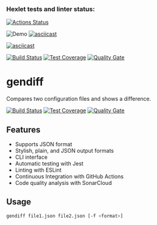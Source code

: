 ### Hexlet tests and linter status:
[![Actions Status](https://github.com/AlexMaster001/backend-project-46/actions/workflows/hexlet-check.yml/badge.svg)](https://github.com/AlexMaster001/backend-project-46/actions)

![Demo](https://asciinema.org/a/rGliUpTKXgFbaWNF9Kz8RxR2b )
[![asciicast](https://asciinema.org/a/rGliUpTKXgFbaWNF9Kz8RxR2b.svg)](https://asciinema.org/a/rGliUpTKXgFbaWNF9Kz8RxR2b)

[![asciicast](https://asciinema.org/a/iFS2Cf5AvP3bxwHdDI109PuUv.svg )](https://asciinema.org/a/iFS2Cf5AvP3bxwHdDI109PuUv )

[![Build Status](https://github.com/hexlet/backend-project-46/actions/workflows/ci.yml/badge.svg )](https://github.com/AlexMaster001/backend-project-46/actions/workflows/ci.yml )
[![Test Coverage](https://sonarcloud.io/api/project_badges/measure?project=backend-project-46&metric=coverage )](https://sonarcloud.io/summary/new_code?id=backend-project-46 )
[![Quality Gate](https://sonarcloud.io/api/project_badges/measure?project=backend-project-46&metric=alert_status )](https://sonarcloud.io/summary/new_code?id=backend-project-46 )




# gendiff

Compares two configuration files and shows a difference.

[![Build Status](https://github.com/AlexMaster001/backend-project-46/actions/workflows/ci.yml/badge.svg )](https://github.com/AlexMaster001/backend-project-46/actions/workflows/ci.yml )
[![Test Coverage](https://sonarcloud.io/api/project_badges/measure?project=backend-project-46&metric=coverage )](https://sonarcloud.io/summary/new_code?id=backend-project-46 )
[![Quality Gate](https://sonarcloud.io/api/project_badges/measure?project=backend-project-46&metric=alert_status )](https://sonarcloud.io/summary/new_code?id=backend-project-46 )

## Features

- Supports JSON format
- Stylish, plain, and JSON output formats
- CLI interface
- Automatic testing with Jest
- Linting with ESLint
- Continuous Integration with GitHub Actions
- Code quality analysis with SonarCloud

## Usage

```bash
gendiff file1.json file2.json [-f <format>]